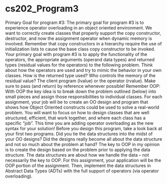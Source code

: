 # cs202_Program3

Primary Goal for program #3:
The primary goal for program #3 is to experience operator overloading in an object oriented environment. We want to correctly create classes that properly support the copy constructor, destructor, and now the assignment operator when dynamic memory is involved. Remember that copy constructors in a hierarchy require the use of initialization lists to cause the base class copy constructor to be invoked.
Your primary goal with program #3 is to apply the functionality of the operators, the appropriate arguments (operand data types) and returned types (residual values for the operators) to the following problem. Think about how the operators are used and try to mimic the behavior in your own classes. How is the returned type used? Who controls the memory of the residual value? The client program (lvalue) or the operator (rvalue). Make sure to pass (and return) by reference whenever possible!
Remember OOP:
With OOP the key idea is to break down the problem outlined (below) into small pieces and assign those responsibilities to individual classes. For each assignment, your job will be to create an OO design and program that shows how Object Oriented constructs could be used to solve a real-world problem. You will want to focus on how to design classes that are well structured, efficient, that work together, and where each class has a specific “job”. This time you are adding operator overloading as the new syntax for your solution!
Before you design this program, take a look back at your first two programs. Did you tie the data structures into the midst of your OO designs? Did the designs really become all about the data structure and not so much about the problem at hand? The key to OOP in my opinion is to create the design based on the problem prior to applying the data structure. The data structures are about how we handle the data – not necessarily the key to OOP. For this assignment, your application will be the OOP portion of the assignment. Then, implement the data structures in Abstract Data Types (ADTs) with the full support of operators (via operator overloading).
